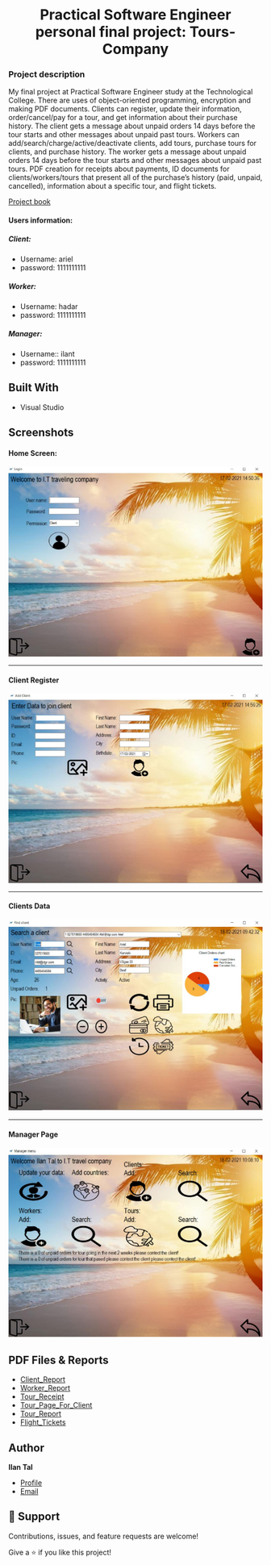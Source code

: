 <h1 align="center">Practical Software Engineer personal final project: Tours-Company</h1>
<h3>Project description</h3>
<p>
My final project at Practical Software Engineer study at the Technological College.
There are uses of object-oriented programming, encryption and making PDF documents.
Clients can register, update their information, order/cancel/pay for a tour, and get information about their purchase history. The client gets a message about unpaid orders 14 days before the tour starts and other messages about unpaid past tours.
Workers can add/search/charge/active/deactivate clients, add tours, purchase tours for clients, and purchase history. The worker gets a message about unpaid orders 14 days before the tour starts and other messages about unpaid past tours.
PDF creation for receipts about payments, ID documents for clients/workers/tours that present all of the purchase’s history (paid, unpaid, cancelled), information about a specific tour, and flight tickets.
</p>

[Project book](https://github.com/ilantal321/tours-company/blob/main/ilan_project2021.pdf "Ilan Tal Tours Company project book")

<h4>Users information:</h4>
<h5>Client:</h5>

- Username: ariel
- password: 1111111111
<h5>Worker:</h5>

- Username: hadar
- password: 1111111111
<h5>Manager:</h5>

- Username:: ilant
- password: 1111111111

## Built With
- Visual Studio

## Screenshots
<h4>Home Screen:</h4>

![Home Page](https://github.com/ilantal321/tours-company/blob/main/ScreenShots/Home_Screen.PNG "Home Page")
<hr>
<h4>Client Register</h4>

![Client_Register](https://github.com/ilantal321/tours-company/blob/main/ScreenShots/ClientRegister.PNG "Client Register")

<hr>
<h4>Clients Data</h4>

![Client_Data](https://github.com/ilantal321/tours-company/blob/main/ScreenShots/ClientsData.PNG "Clients Data")

<hr>
<h4>Manager Page</h4>

![Maneger_Home_Page](https://github.com/ilantal321/tours-company/blob/main/ScreenShots/ManegerHomePage.PNG "Maneger Home Page")

## PDF Files & Reports

- [Client_Report](https://github.com/ilantal321/tours-company/blob/main/Reports/ClientReport.pdf "Client Report")
- [Worker_Report](https://github.com/ilantal321/tours-company/blob/main/Reports/WorkerReport.pdf "Worker Report")
- [Tour_Receipt](https://github.com/ilantal321/tours-company/blob/main/Reports/TourReceipt.pdf "Tour Receipt")
- [Tour_Page_For_Client](https://github.com/ilantal321/tours-company/blob/main/Reports/TourPageForClient.pdf "Tour Page For Client")
- [Tour_Report](https://github.com/ilantal321/tours-company/blob/main/Reports/TourReport.pdf "Tour Report")
- [Flight_Tickets](https://github.com/ilantal321/tours-company/blob/main/Reports/FlightTickets.pdf "Flight Tickets")

## Author
**Ilan Tal**

- [Profile](https://github.com/ilantal321 "Ilan Tal")
- [Email](mailto:Ilan.tal321@gmail.com?subject=Hi "Ilan.tal321@gmail.com")

## 🤝 Support

Contributions, issues, and feature requests are welcome!

Give a ⭐️ if you like this project!
